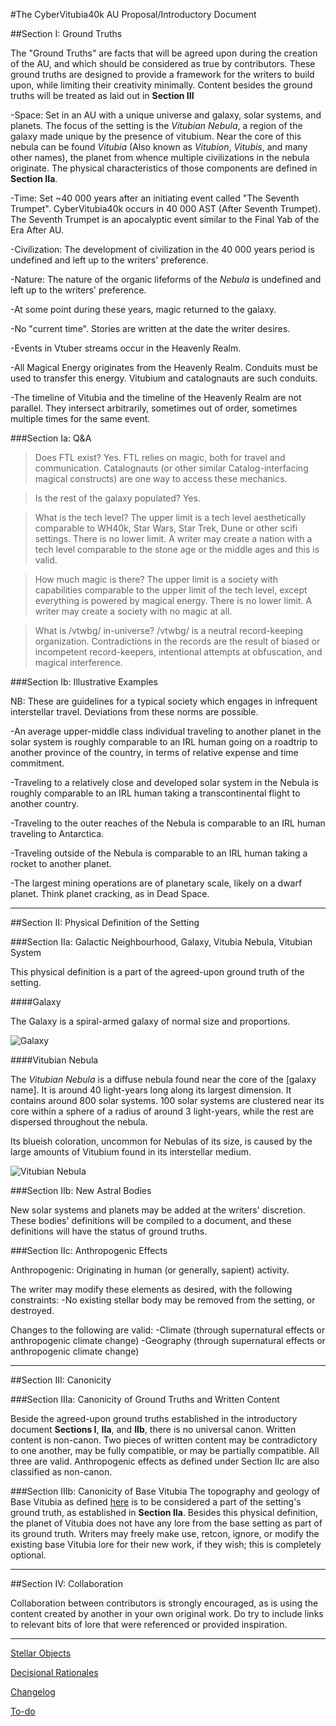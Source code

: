 #The CyberVitubia40k AU Proposal/Introductory Document

##Section I: Ground Truths

The "Ground Truths" are facts that will be agreed upon during the creation of the AU, and which should be considered as true by contributors. These ground truths are designed to provide a framework for the writers to build upon, while limiting their creativity minimally. Content besides the ground truths will be treated as laid out in **Section III**

-Space: Set in an AU with a unique universe and galaxy, solar systems, and planets. The focus of the setting is the *Vitubian Nebula*, a region of the galaxy made unique by the presence of vitubium. Near the core of this nebula can be found *Vitubia* (Also known as *Vitubion*, *Vitubis*, and many other names), the planet from whence multiple civilizations in the nebula originate. The physical characteristics of those components are defined in **Section IIa**.

-Time: Set ~40 000 years after an initiating event called "The Seventh Trumpet". CyberVitubia40k occurs in 40 000 AST (After Seventh Trumpet). The Seventh Trumpet is an apocalyptic event similar to the Final Yab of the Era After AU.

-Civilization: The development of civilization in the 40 000 years period is undefined and left up to the writers' preference. 

-Nature: The nature of the organic lifeforms of the *Nebula* is undefined and left up to the writers' preference.

-At some point during these years, magic returned to the galaxy.

-No "current time". Stories are written at the date the writer desires.

-Events in Vtuber streams occur in the Heavenly Realm.

-All Magical Energy originates from the Heavenly Realm. Conduits must be used to transfer this energy. Vitubium and catalognauts are such conduits.

-The timeline of Vitubia and the timeline of the Heavenly Realm are not parallel. They intersect arbitrarily, sometimes out of order, sometimes multiple times for the same event.


###Section Ia: Q&A

>Does FTL exist?
Yes. FTL relies on magic, both for travel and communication. Catalognauts (or other similar Catalog-interfacing magical constructs) are one way to access these mechanics.

>Is the rest of the galaxy populated?
Yes.

>What is the tech level?
The upper limit is a tech level aesthetically comparable to WH40k, Star Wars, Star Trek, Dune or other scifi settings.
There is no lower limit. A writer may create a nation with a tech level comparable to the stone age or the middle ages and this is valid.

>How much magic is there?
The upper limit is a society with capabilities comparable to the upper limit of the tech level, except everything is powered by magical energy.
There is no lower limit. A writer may create a society with no magic at all.

>What is /vtwbg/ in-universe?
/vtwbg/ is a neutral record-keeping organization. Contradictions in the records are the result of biased or incompetent record-keepers, intentional attempts at obfuscation, and magical interference.


###Section Ib: Illustrative Examples

NB: These are guidelines for a typical society which engages in infrequent interstellar travel. Deviations from these norms are possible.

-An average upper-middle class individual traveling to another planet in the solar system is roughly comparable to an IRL human going on a roadtrip to another province of the country, in terms of relative expense and time commitment.

-Traveling to a relatively close and developed solar system in the Nebula is roughly comparable to an IRL human taking a transcontinental flight to another country.

-Traveling to the outer reaches of the Nebula is comparable to an IRL human traveling to Antarctica.

-Traveling outside of the Nebula is comparable to an IRL human taking a rocket to another planet.

-The largest mining operations are of planetary scale, likely on a dwarf planet. Think planet cracking, as in Dead Space.

***

##Section II: Physical Definition of the Setting

###Section IIa: Galactic Neighbourhood, Galaxy, Vitubia Nebula, Vitubian System

This physical definition is a part of the agreed-upon ground truth of the setting.

####Galaxy

The Galaxy is a spiral-armed galaxy of normal size and proportions.

![Galaxy](https://files.catbox.moe/w16ych.png)

####Vitubian Nebula

The *Vitubian Nebula* is a diffuse nebula found near the core of the [galaxy name]. It is around 40 light-years long along its largest dimension. It contains  around 800 solar systems. 100 solar systems are clustered near its core within a sphere of a radius of around 3 light-years, while the rest are dispersed throughout the nebula.

Its blueish coloration, uncommon for Nebulas of its size, is caused by the large amounts of Vitubium found in its interstellar medium.

![Vitubian Nebula](https://files.catbox.moe/tbkv1e.png)

###Section IIb: New Astral Bodies

New solar systems and planets may be added at the writers' discretion. These bodies' definitions will be compiled to a document, and these definitions will have the status of ground truths.

###Section IIc: Anthropogenic Effects

Anthropogenic: Originating in human (or generally, sapient) activity.

The writer may modify these elements as desired, with the following constraints:
-No existing stellar body may be removed from the setting, or destroyed.

Changes to the following are valid:
-Climate (through supernatural effects or anthropogenic climate change)
-Geography (through supernatural effects or anthropogenic climate change)

***

##Section III: Canonicity

###Section IIIa: Canonicity of Ground Truths and Written Content

Beside the agreed-upon ground truths established in the introductory document **Sections I**, **IIa**, and **IIb**, there is no universal canon. Written content is non-canon. Two pieces of written content may be contradictory to one another, may be fully compatible, or may be partially compatible. All three are valid. Anthropogenic effects as defined under Section IIc are also classified as non-canon.

###Section IIIb: Canonicity of Base Vitubia
The topography and geology of Base Vitubia as defined [here](https://files.catbox.moe/bojc6q.png) is to be considered a part of the setting's ground truth, as established in **Section IIa**. Besides this physical definition, the planet of Vitubia does not have any lore from the base setting as part of its ground truth. Writers may freely make use, retcon, ignore, or modify the existing base Vitubia lore for their new work, if they wish; this is completely optional.

***

##Section IV: Collaboration

Collaboration between contributors is strongly encouraged, as is using the content created by another in your own original work. Do try to include links to relevant bits of lore that were referenced or provided inspiration.

***

[Stellar Objects](https://docs.google.com/spreadsheets/d/1FIoW2jXshYn5FD2b5g7IJX4MILYFOI9hRboE-dAyjtg/edit?usp=sharing)

[Decisional Rationales](https://rentry.org/q9ez4)

[Changelog](https://rentry.org/ipydc)

[To-do](https://rentry.org/tn3re)